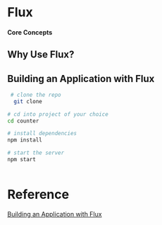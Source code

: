 
# Flux
 

 
#### Core Concepts
  
 
 
## Why Use Flux? 

 

## Building an Application with Flux

```bash
 # clone the repo
  git clone 

# cd into project of your choice
cd counter

# install dependencies
npm install

# start the server
npm start
    
```
 

# Reference
[Building an Application with Flux]()
 





